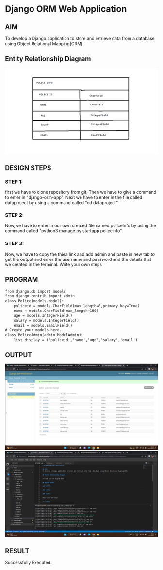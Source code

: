 # Django ORM Web Application

## AIM
To develop a Django application to store and retrieve data from a database using Object Relational Mapping(ORM).

## Entity Relationship Diagram

![entity diagram](./images/policeinfo.png)

## DESIGN STEPS

### STEP 1:
first we have to clone repository from git. Then we have to give a command to enter in "django-orm-app". Next we have to enter in the file called dataproject by using a command called "cd dataproject".
### STEP 2:
Now,we have to enter in our own created file named policeinfo by using the command called "python3 manage.py startapp policeinfo".
### STEP 3:
Now, we have to copy the thiea link and add admin and paste in new tab to get the output and enter the username and password 
and the details that we created in the terminal.
Write your own steps

## PROGRAM

```
from django.db import models
from django.contrib import admin
class Police(models.Model):
    policeid = models.CharField(max_length=8,primary_key=True)
    name = models.CharField(max_length=100)
    age = models.IntegerField()
    salary = models.IntegerField()
    email = models.EmailField()
# Create your models here.
class PoliceAdmin(admin.ModelAdmin):
    list_display = ('policeid','name','age','salary','email')
```

## OUTPUT

![client side output](./images/clientsideoutput.png)
![server side output](./images/serversideoutput.png)


## RESULT
Successfully Executed.